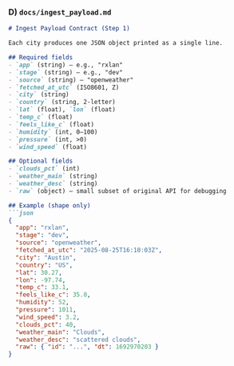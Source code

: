 
### D) `docs/ingest_payload.md`
```md
# Ingest Payload Contract (Step 1)

Each city produces one JSON object printed as a single line.

## Required fields
- `app` (string) – e.g., "rxlan"
- `stage` (string) – e.g., "dev"
- `source` (string) – "openweather"
- `fetched_at_utc` (ISO8601, Z)
- `city` (string)
- `country` (string, 2-letter)
- `lat` (float), `lon` (float)
- `temp_c` (float)
- `feels_like_c` (float)
- `humidity` (int, 0–100)
- `pressure` (int, >0)
- `wind_speed` (float)

## Optional fields
- `clouds_pct` (int)
- `weather_main` (string)
- `weather_desc` (string)
- `raw` (object) – small subset of original API for debugging

## Example (shape only)
```json
{
  "app": "rxlan",
  "stage": "dev",
  "source": "openweather",
  "fetched_at_utc": "2025-08-25T16:10:03Z",
  "city": "Austin",
  "country": "US",
  "lat": 30.27,
  "lon": -97.74,
  "temp_c": 33.1,
  "feels_like_c": 35.0,
  "humidity": 52,
  "pressure": 1011,
  "wind_speed": 3.2,
  "clouds_pct": 40,
  "weather_main": "Clouds",
  "weather_desc": "scattered clouds",
  "raw": { "id": "...", "dt": 1692970203 }
}
